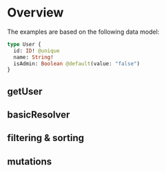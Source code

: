 # Overview

The examples are based on the following data model:

```graphql
type User {
  id: ID! @unique
  name: String!
  isAdmin: Boolean @default(value: "false")
}
```

## getUser

## basicResolver

## filtering & sorting

## mutations

